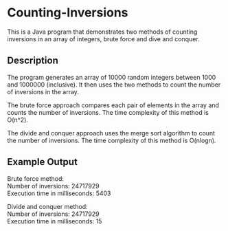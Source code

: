 # Counting-Inversions

This is a Java program that demonstrates two methods of counting inversions in an array of integers, brute force and dive and conquer.

## Description
The program generates an array of 10000 random integers between 1000 and 1000000 (inclusive). It then uses the two methods to count the number of inversions in the array.

The brute force approach compares each pair of elements in the array and counts the number of inversions. The time complexity of this method is O(n^2).

The divide and conquer approach uses the merge sort algorithm to count the number of inversions. The time complexity of this method is O(nlogn).

## Example Output
Brute force method:<br>
Number of inversions: 24717929<br>
Execution time in milliseconds: 5403

Divide and conquer method:<br>
Number of inversions: 24717929<br>
Execution time in milliseconds: 15
